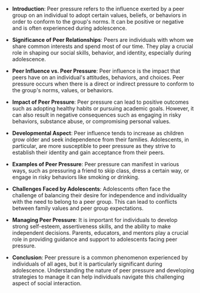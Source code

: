 - **Introduction**: Peer pressure refers to the influence exerted by a peer group on an individual to adopt certain values, beliefs, or behaviors in order to conform to the group's norms. It can be positive or negative and is often experienced during adolescence.
    
- **Significance of Peer Relationships**: Peers are individuals with whom we share common interests and spend most of our time. They play a crucial role in shaping our social skills, behavior, and identity, especially during adolescence.
    
- **Peer Influence vs. Peer Pressure**: Peer influence is the impact that peers have on an individual's attitudes, behaviors, and choices. Peer pressure occurs when there is a direct or indirect pressure to conform to the group's norms, values, or behaviors.
    
- **Impact of Peer Pressure**: Peer pressure can lead to positive outcomes such as adopting healthy habits or pursuing academic goals. However, it can also result in negative consequences such as engaging in risky behaviors, substance abuse, or compromising personal values.
    
- **Developmental Aspect**: Peer influence tends to increase as children grow older and seek independence from their families. Adolescents, in particular, are more susceptible to peer pressure as they strive to establish their identity and gain acceptance from their peers.
    
- **Examples of Peer Pressure**: Peer pressure can manifest in various ways, such as pressuring a friend to skip class, dress a certain way, or engage in risky behaviors like smoking or drinking.
    
- **Challenges Faced by Adolescents**: Adolescents often face the challenge of balancing their desire for independence and individuality with the need to belong to a peer group. This can lead to conflicts between family values and peer group expectations.
    
- **Managing Peer Pressure**: It is important for individuals to develop strong self-esteem, assertiveness skills, and the ability to make independent decisions. Parents, educators, and mentors play a crucial role in providing guidance and support to adolescents facing peer pressure.
    
- **Conclusion**: Peer pressure is a common phenomenon experienced by individuals of all ages, but it is particularly significant during adolescence. Understanding the nature of peer pressure and developing strategies to manage it can help individuals navigate this challenging aspect of social interaction.